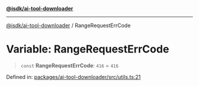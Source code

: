 [**@isdk/ai-tool-downloader**](../README.md)

***

[@isdk/ai-tool-downloader](../globals.md) / RangeRequestErrCode

# Variable: RangeRequestErrCode

> `const` **RangeRequestErrCode**: `416` = `416`

Defined in: [packages/ai-tool-downloader/src/utils.ts:21](https://github.com/isdk/ai-tool-download.js/blob/48cca8d2cdefd1e29a3aac72c5374cc03b11f332/src/utils.ts#L21)
